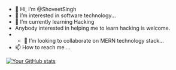 - 👋 Hi, I’m @ShoveetSingh
- 👀 I’m interested in software technology...
- 🌱 I’m currently learning Hacking
- Anybody interested in helping me to learn hacking is welcome.
- - 💞️ I’m looking to collaborate on MERN technology stack...
- 📫 How to reach me ...

<!---
ShoveetSingh/ShoveetSingh is a ✨ special ✨ repository because its `README.md` (this file) appears on your GitHub profile.
You can click the Preview link to take a look at your changes.
--->
[![Your GitHub stats](https://github-readme-stats.vercel.app/api?username=@Shoveet2003&show_icons=true&count_private=true&hide=contribs,prs)](https://github.com/anuraghazra/github-readme-stats)

